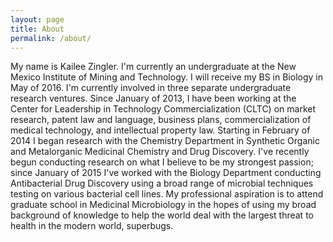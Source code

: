 ```yaml
---
layout: page
title: About
permalink: /about/
---
```

My name is Kailee Zingler. I'm currently an undergraduate at the New Mexico Institute of Mining and Technology. I will receive my BS in Biology in May of 2016. I'm currently involved in three separate undergraduate research ventures. Since January of 2013, I have been working at the Center for Leadership in Technology Commercialization (CLTC) on market research, patent law and language, business plans, commercialization of medical technology, and intellectual property law. Starting in February of 2014 I began research with the Chemistry Department in Synthetic Organic and Metalorganic Medicinal Chemistry and Drug Discovery. I've recently begun conducting research on what I believe to be my strongest passion; since January of 2015 I've worked with the Biology Department conducting Antibacterial Drug Discovery using a broad range of microbial techniques testing on various bacterial cell lines. My professional aspiration is to attend graduate school in Medicinal Microbiology in the hopes of using my broad background of knowledge to help the world deal with the largest threat to health in the modern world, superbugs.

